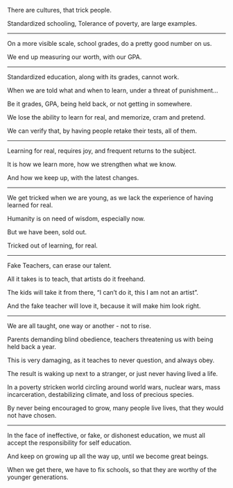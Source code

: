 There are cultures,
that trick people.

Standardized schooling,
Tolerance of poverty, are large examples.

---

On a more visible scale, school grades,
do a pretty good number on us.

We end up measuring our worth,
with our GPA.

---

Standardized education,
along with its grades, cannot work.

When we are told what and when to learn,
under a threat of punishment...

Be it grades, GPA,
being held back, or not getting in somewhere.

We lose the ability to learn for real,
and memorize, cram and pretend.

We can verify that,
by having people retake their tests, all of them.

---

Learning for real, requires joy,
and frequent returns to the subject.

It is how we learn more,
how we strengthen what we know.

And how we keep up,
with the latest changes.

---

We get tricked when we are young,
as we lack the experience of having learned for real.

Humanity is on need of wisdom,
especially now.

But we have been,
sold out.

Tricked out of learning,
for real.

---

Fake Teachers,
can erase our talent.

All it takes is to teach,
that artists do it freehand.

The kids will take it from there,
“I can’t do it, this I am not an artist”.

And the fake teacher will love it,
because it will make him look right.

---

We are all taught,
one way or another - not to rise.

Parents demanding blind obedience,
teachers threatening us with being held back a year.

This is very damaging,
as it teaches to never question, and always obey.

The result is waking up next to a stranger,
or just never having lived a life.

In a poverty stricken world circling around world wars, nuclear wars,
mass incarceration, destabilizing climate, and loss of precious species.

By never being encouraged to grow,
many people live lives, that they would not have chosen.

---

In the face of ineffective, or fake, or dishonest education,
we must all accept the responsibility for self education.

And keep on growing up all the way up,
until we become great beings.

When we get there, we have to fix schools,
so that they are worthy of the younger generations.
